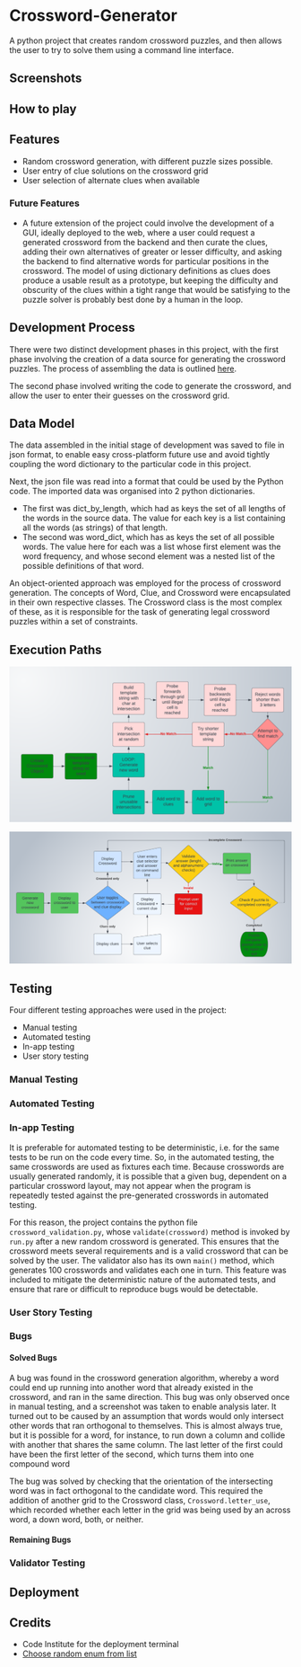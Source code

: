 # Crossword-Generator

A python project that creates random crossword puzzles, and then allows the user to try 
to solve them using a command line interface.

## Screenshots

## How to play

## Features
- Random crossword generation, with different puzzle sizes possible.
- User entry of clue solutions on the crossword grid
- User selection of alternate clues when available

### Future Features
- A future extension of the project could involve the development of a GUI, ideally deployed to the web, where a user could request a generated crossword from the backend and then curate the clues, adding their own alternatives of greater or lesser difficulty, and asking the backend to find alternative words for particular positions in the crossword. The model of using dictionary definitions as clues does produce a usable result as a prototype, but keeping the difficulty and obscurity of the clues within a tight range that would be satisfying to the puzzle solver is probably best done by a human in the loop. 

## Development Process
There were two distinct development phases in this project, with the first phase involving the creation of a data source for generating the crossword puzzles. The process of assembling the data is outlined [here](DATA_PREPARATION.md). 

The second phase involved writing the code to generate the crossword, and allow the user to enter their guesses on the crossword grid.

## Data Model

The data assembled in the initial stage of development was saved to file in json format, to enable easy cross-platform future use and avoid tightly coupling the word dictionary to the particular code in this project.

Next, the json file was read into a format that could be used by the Python code. The imported data was organised into 2 python dictionaries. 
- The first was dict_by_length, which had as keys the set of all lengths of the words in the source data. The value for each key is a list containing all the words (as strings) of that length.
- The second was word_dict, which has as keys the set of all possible words. The value here for each was a list whose first element was the word frequency, and whose second element was a nested list of the possible definitions of that word.

An object-oriented approach was employed for the process of crossword generation. The concepts of Word, Clue, and Crossword were encapsulated in their own respective classes. The Crossword class is the most complex of these, as it is responsible for the task of generating legal crossword puzzles within a set of constraints.



## Execution Paths

![flowchart for crossword generation](documentation_images/crossword_generation.png)

![flowchart for puzzle solver](documentation_images/crossword_puzzle_flow.png)

## Testing
Four different testing approaches were used in the project:
- Manual testing
- Automated testing
- In-app testing
- User story testing

### Manual Testing
### Automated Testing
### In-app Testing
It is preferable for automated testing to be deterministic, i.e. for the same tests to be run on the code every time. So, in the automated testing, the same crosswords are used as fixtures each time. Because crosswords are usually generated randomly, it is possible that a given bug, dependent on a particular crossword layout, may not appear when the program is repeatedly tested against the pre-generated crosswords in automated testing.

For this reason, the project contains the python file `crossword_validation.py`, whose `validate(crossword)` method is invoked by `run.py` after a new random crossword is generated. This ensures that the crossword meets several requirements and is a valid crossword that can be solved by the user. The validator also has its own `main()` method, which generates 100 crosswords and validates each one in turn. This feature was included to mitigate the deterministic nature of the automated tests, and ensure that rare or difficult to reproduce bugs would be detectable.
### User Story Testing
### Bugs
#### Solved Bugs

A bug was found in the crossword generation algorithm, whereby a word could end up running into another word that already existed in the crossword, and ran in the same direction. This bug was only observed once in manual testing, and a screenshot was taken to enable analysis later. It turned out to be caused by an assumption that words would only intersect other words that ran orthogonal to themselves. This is almost always true, but it is possible for a word, for instance, to run down a column and collide with another that shares the same column. The last letter of the first could have been the first letter of the second, which turns them into one compound word

The bug was solved by checking that the orientation of the intersecting word was in fact orthogonal to the candidate word. This required the addition of another grid to the Crossword class, `Crossword.letter_use`, which recorded whether each letter in the grid was being used by an across word, a down word, both, or neither.

#### Remaining Bugs
### Validator Testing

## Deployment

## Credits
- Code Institute for the deployment terminal
- [Choose random enum from list](https://stackoverflow.com/questions/47353555/how-to-get-random-value-of-attribute-of-enum-on-each-iteration)